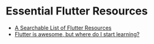 # Essential Flutter Resources
* [A Searchable List of Flutter Resources](https://github.com/sohailmahmud/flutter-resources/blob/main/resources-for-beginners.md)
* [Flutter is awesome, but where do I start learning?](https://github.com/sohailmahmud/flutter-resources/blob/main/awesome-flutter-resources.md)

